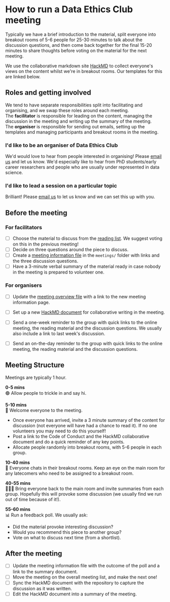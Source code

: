 # How to run a Data Ethics Club meeting

Typically we have a brief introduction to the material, split everyone into breakout rooms of 5-6 people for 25-30 minutes to talk about the discussion questions, and then come back together for the final 15-20 minutes to share thoughts before voting on the material for the next meeting. 

We use the collaborative markdown site [HackMD](https://hackmd.io/) to collect everyone's views on the content whilst we're in breakout rooms. Our templates for this are linked below.  

## Roles and getting involved
We tend to have separate responsibilities split into facilitating and organising, and we swap these roles around each meeting.  
The **facilitator** is responsible for leading on the content,  managing the discussion in the meeting and writing up the summary of the meeting.  
The **organiser** is responsible for sending out emails, setting up the templates and managing participants and breakout rooms in the meeting.  
  
### I'd like to be an organiser of Data Ethics Club
We'd would love to hear from people interested in organising! Please [email us](mailto:grp-ethicaldatascience@groups.bristol.ac.uk) and let us know. We'd especially like to hear from PhD students/early career researchers and people who are usually under represented in data science. 

### I'd like to lead a session on a particular topic
Brilliant! Please [email us](mailto:grp-ethicaldatascience@groups.bristol.ac.uk) to let us know and we can set this up with you. 

## Before the meeting

### For facilitators
- [ ] Choose the material to discuss from the [reading list](./../READING-LIST.md). We suggest voting on this in the previous meeting!  
- [ ] Decide on three questions around the piece to discuss.  
- [ ] Create a [meeting information file](./../meetings/meeting_template.md) in the `meetings/` folder with links and the three discussion questions.
- [ ] Have a 3-minute verbal summary of the material ready in case nobody in the meeting is prepared to volunteer one.  

### For organisers
- [ ] Update the [meeting overview file](./../MEETINGS.md) with a link to the new meeting information page.
- [ ] Set up a new [HackMD document](./templates/HackMD_meeting_template.md) for collaborative writing in the meeting. 
- [ ] Send a one-week reminder to the group with quick links to the online meeting, the reading material and the discussion questions. We usually also include a link to last week's discussion.   
- [ ] Send an on-the-day reminder to the group with quick links to the online meeting, the reading material and the discussion questions.  


## Meeting Structure
Meetings are typically 1 hour.  
  
**0-5 mins**   
  🟢 Allow people to trickle in and say hi.  

**5-10 mins**   
  👋 Welcome everyone to the meeting. 
  - Once everyone has arrived, invite a 3 minute summary of the content for discussion (not everyone will have had a chance to read it). If no one volunteers you may need to do this yourself!  
  - Post a link to the Code of Conduct and the HackMD collaborative document and do a quick reminder of any key points.  
  - Allocate people randomly into breakout rooms, with 5-6 people in each group.   

**10-40 mins**  
  💬 Everyone chats in their breakout rooms. Keep an eye on the main room for any latecomers who need to be assigned to a breakout room.  

**40-55 mins**  
  💬💬💬 Bring everyone back to the main room and invite summaries from each group. Hopefully this will provoke some discussion (we usually find we run out of time because of it!). 

**55-60 mins**  
  📊 Run a feedback poll.
  We usually ask:  
  - Did the material provoke interesting discussion?  
  - Would you recommend this piece to another group?  
  - Vote on what to discuss next time (from a shortlist).   

## After the meeting  
- [ ] Update the meeting information file with the outcome of the poll and a link to the summary document.  
- [ ] Move the meeting on the overall meeting list, and make the next one!  
- [ ] Sync the HackMD document with the repository to capture the discussion as it was written. 
- [ ] Edit the HackMD document into a summary of the meeting. 